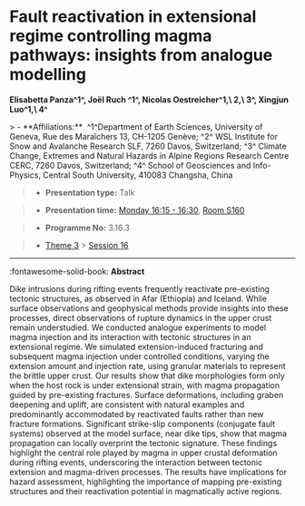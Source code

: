 # Fault reactivation in extensional regime controlling magma pathways: insights from analogue modelling

**Elisabetta Panza^1^, Joël Ruch ^1^, Nicolas Oestreicher^1,\ 2,\ 3^, Xingjun Luo^1,\ 4^**

<!-- more -->> - **Affiliations:**  ^1^Department of Earth Sciences, University of Geneva, Rue des Maraîchers 13, CH-1205 Genève; ^2^ WSL Institute for Snow and Avalanche Research SLF, 7260 Davos, Switzerland; ^3^ Climate Change, Extremes and Natural Hazards in Alpine Regions Research Centre CERC, 7260 Davos, Switzerland; ^4^ School of Geosciences and Info-Physics, Central South University, 410083 Changsha, China

> - **Presentation type:** Talk

> - **Presentation time:** [Monday 16:15 - 16:30](../sessions_comparison.md#__tabbed_1_2), [Room S160](../maps_venue.md#__tabbed_1_2)

> - **Programme No:** 3.16.3

> - [Theme 3](../theme3.md) > [Session 16](../sessions/session-3-16.md)

--- 

:fontawesome-solid-book: **Abstract**

Dike intrusions during rifting events frequently reactivate pre-existing tectonic structures, as observed in Afar (Ethiopia) and Iceland. While surface observations and geophysical methods provide insights into these processes, direct observations of rupture dynamics in the upper crust remain understudied. We conducted analogue experiments to model magma injection and its interaction with tectonic structures in an extensional regime. We simulated extension-induced fracturing and subsequent magma injection under controlled conditions, varying the extension amount and injection rate, using granular materials to represent the brittle upper crust.
Our results show that dike morphologies form only when the host rock is under extensional strain, with magma propagation guided by pre-existing fractures. Surface deformations, including graben deepening and uplift, are consistent with natural examples and predominantly accommodated by reactivated faults rather than new fracture formations. Significant strike-slip components (conjugate fault systems) observed at the model surface, near dike tips, show that magma propagation can locally overprint the tectonic signature. These findings highlight the central role played by magma in upper crustal deformation during rifting events, underscoring the interaction between tectonic extension and magma-driven processes. The results have implications for hazard assessment, highlighting the importance of mapping pre-existing structures and their reactivation potential in magmatically active regions.

